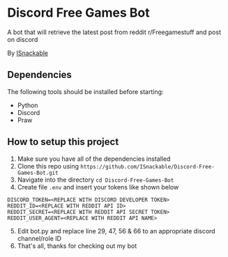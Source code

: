# Discord Free Games Bot
A bot that will retrieve the latest post from reddit r/Freegamestuff and post on discord

By [ISnackable](https://github.com/ISnackable)

## Dependencies
The following tools should be installed before starting:
* Python
* Discord
* Praw

## How to setup this project

1. Make sure you have all of the dependencies installed
2. Clone this repo using `https://github.com/ISnackable/Discord-Free-Games-Bot.git`
3. Navigate into the directory `cd Discord-Free-Games-Bot`
4. Create file `.env` and insert your tokens like shown below
```
DISCORD_TOKEN=<REPLACE WITH DISCORD DEVELOPER TOKEN>
REDDIT_ID=<REPLACE WITH REDDIT API ID>
REDDIT_SECRET=<REPLACE WITH REDDIT API SECRET TOKEN>
REDDIT_USER_AGENT=<REPLACE WITH REDDIT API NAME>
```
5. Edit bot.py and replace line 29, 47, 56 & 66 to an appropriate discord channel/role ID 
6. That's all, thanks for checking out my bot